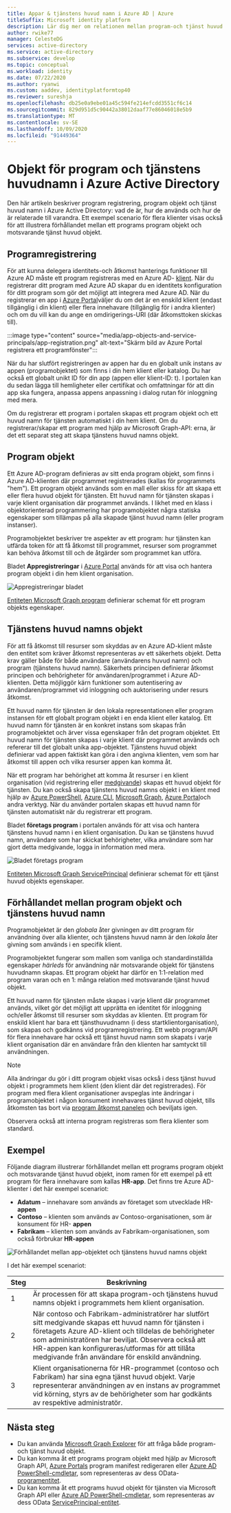 ```yaml
---
title: Appar & tjänstens huvud namn i Azure AD | Azure
titleSuffix: Microsoft identity platform
description: Lär dig mer om relationen mellan program-och tjänst huvud objekt i Azure Active Directory.
author: rwike77
manager: CelesteDG
services: active-directory
ms.service: active-directory
ms.subservice: develop
ms.topic: conceptual
ms.workload: identity
ms.date: 07/22/2020
ms.author: ryanwi
ms.custom: aaddev, identityplatformtop40
ms.reviewer: sureshja
ms.openlocfilehash: db25e0a9ebe01a45c594fe214efcdd3551cf6c14
ms.sourcegitcommit: 829d951d5c90442a38012daaf77e86046018e5b9
ms.translationtype: MT
ms.contentlocale: sv-SE
ms.lasthandoff: 10/09/2020
ms.locfileid: "91449364"
---
```

# <a name="application-and-service-principal-objects-in-azure-active-directory"></a>Objekt för program och tjänstens huvudnamn i Azure Active Directory

Den här artikeln beskriver program registrering, program objekt och tjänst huvud namn i Azure Active Directory: vad de är, hur de används och hur de är relaterade till varandra. Ett exempel scenario för flera klienter visas också för att illustrera förhållandet mellan ett programs program objekt och motsvarande tjänst huvud objekt.

## <a name="application-registration"></a>Programregistrering
För att kunna delegera identitets-och åtkomst hanterings funktioner till Azure AD måste ett program registreras med en Azure AD- [klient](developer-glossary.md#tenant). När du registrerar ditt program med Azure AD skapar du en identitets konfiguration för ditt program som gör det möjligt att integrera med Azure AD. När du registrerar en app i [Azure Portal][AZURE-Portal]väljer du om det är en enskild klient (endast tillgänglig i din klient) eller flera innehavare (tillgänglig för i andra klienter) och om du vill kan du ange en omdirigerings-URI (där åtkomsttoken skickas till).

:::image type="content" source="media/app-objects-and-service-principals/app-registration.png" alt-text="Skärm bild av Azure Portal registrera ett programfönster":::

När du har slutfört registreringen av appen har du en globalt unik instans av appen (programobjektet) som finns i din hem klient eller katalog.  Du har också ett globalt unikt ID för din app (appen eller klient-ID: t).  I portalen kan du sedan lägga till hemligheter eller certifikat och omfattningar för att din app ska fungera, anpassa appens anpassning i dialog rutan för inloggning med mera.

Om du registrerar ett program i portalen skapas ett program objekt och ett huvud namn för tjänsten automatiskt i din hem klient.  Om du registrerar/skapar ett program med hjälp av Microsoft Graph-API: erna, är det ett separat steg att skapa tjänstens huvud namns objekt.

## <a name="application-object"></a>Program objekt
Ett Azure AD-program definieras av sitt enda program objekt, som finns i Azure AD-klienten där programmet registrerades (kallas för programmets "hem").  Ett program objekt används som en mall eller skiss för att skapa ett eller flera huvud objekt för tjänsten.  Ett huvud namn för tjänsten skapas i varje klient organisation där programmet används. I likhet med en klass i objektorienterad programmering har programobjektet några statiska egenskaper som tillämpas på alla skapade tjänst huvud namn (eller program instanser).

Programobjektet beskriver tre aspekter av ett program: hur tjänsten kan utfärda token för att få åtkomst till programmet, resurser som programmet kan behöva åtkomst till och de åtgärder som programmet kan utföra.

Bladet **Appregistreringar** i [Azure Portal][AZURE-Portal] används för att visa och hantera program objekt i din hem klient organisation.

![Appregistreringar bladet](./media/app-objects-and-service-principals/app-registrations-blade.png)

[Entiteten Microsoft Graph program][MS-Graph-App-Entity] definierar schemat för ett program objekts egenskaper.

## <a name="service-principal-object"></a>Tjänstens huvud namns objekt
För att få åtkomst till resurser som skyddas av en Azure AD-klient måste den entitet som kräver åtkomst representeras av ett säkerhets objekt. Detta krav gäller både för både användare (användarens huvud namn) och program (tjänstens huvud namn). Säkerhets principen definierar åtkomst principen och behörigheter för användaren/programmet i Azure AD-klienten. Detta möjliggör kärn funktioner som autentisering av användaren/programmet vid inloggning och auktorisering under resurs åtkomst.

Ett huvud namn för tjänsten är den lokala representationen eller program instansen för ett globalt program objekt i en enda klient eller katalog. Ett huvud namn för tjänsten är en konkret instans som skapas från programobjektet och ärver vissa egenskaper från det program objektet.  Ett huvud namn för tjänsten skapas i varje klient där programmet används och refererar till det globalt unika app-objektet.  Tjänstens huvud objekt definierar vad appen faktiskt kan göra i den angivna klienten, vem som har åtkomst till appen och vilka resurser appen kan komma åt.

När ett program har behörighet att komma åt resurser i en klient organisation (vid registrering eller [medgivande](developer-glossary.md#consent)) skapas ett huvud objekt för tjänsten. Du kan också skapa tjänstens huvud namns objekt i en klient med hjälp av [Azure PowerShell](howto-authenticate-service-principal-powershell.md), [Azure CLI](/cli/azure/create-an-azure-service-principal-azure-cli?view=azure-cli-latest), [Microsoft Graph](/graph/api/serviceprincipal-post-serviceprincipals?view=graph-rest-1.0&tabs=http), [Azure Portal][AZURE-Portal]och andra verktyg.  När du använder portalen skapas ett huvud namn för tjänsten automatiskt när du registrerar ett program.

Bladet **företags program** i portalen används för att visa och hantera tjänstens huvud namn i en klient organisation. Du kan se tjänstens huvud namn, användare som har skickat behörigheter, vilka användare som har gjort detta medgivande, logga in information med mera.

![Bladet företags program](./media/app-objects-and-service-principals/enterprise-apps-blade.png)

[Entiteten Microsoft Graph ServicePrincipal][MS-Graph-Sp-Entity] definierar schemat för ett tjänst huvud objekts egenskaper.

## <a name="relationship-between-application-objects-and-service-principals"></a>Förhållandet mellan program objekt och tjänstens huvud namn

Programobjektet är den *globala* åter givningen av ditt program för användning över alla klienter, och tjänstens huvud namn är den *lokala* åter givning som används i en specifik klient.

Programobjektet fungerar som mallen som vanliga och standardinställda egenskaper *härleds* för användning när motsvarande objekt för tjänstens huvudnamn skapas. Ett program objekt har därför en 1:1-relation med program varan och en 1: många relation med motsvarande tjänst huvud objekt.

Ett huvud namn för tjänsten måste skapas i varje klient där programmet används, vilket gör det möjligt att upprätta en identitet för inloggning och/eller åtkomst till resurser som skyddas av klienten. Ett program för enskild klient har bara ett tjänsthuvudnamn (i dess startklientorganisation), som skapas och godkänns vid programregistrering. Ett webb program/API för flera innehavare har också ett tjänst huvud namn som skapats i varje klient organisation där en användare från den klienten har samtyckt till användningen.

> [!NOTE]
> Alla ändringar du gör i ditt program objekt visas också i dess tjänst huvud objekt i programmets hem klient (den klient där det registrerades). För program med flera klient organisationer avspeglas inte ändringar i programobjektet i någon konsument innehavares tjänst huvud objekt, tills åtkomsten tas bort via [program åtkomst panelen](https://myapps.microsoft.com) och beviljats igen.
>
> Observera också att interna program registreras som flera klienter som standard.

## <a name="example"></a>Exempel

Följande diagram illustrerar förhållandet mellan ett programs program objekt och motsvarande tjänst huvud objekt, inom ramen för ett exempel på ett program för flera innehavare som kallas **HR-app**. Det finns tre Azure AD-klienter i det här exempel scenariot:

- **Adatum** – innehavare som används av företaget som utvecklade HR- **appen**
- **Contoso** – klienten som används av Contoso-organisationen, som är konsument för HR- **appen**
- **Fabrikam** – klienten som används av Fabrikam-organisationen, som också förbrukar **HR-appen**

![Förhållandet mellan app-objektet och tjänstens huvud namns objekt](./media/app-objects-and-service-principals/application-objects-relationship.svg)

I det här exempel scenariot:

| Steg | Beskrivning |
|------|-------------|
| 1    | Är processen för att skapa program-och tjänstens huvud namns objekt i programmets hem klient organisation. |
| 2    | När contoso och Fabrikam-administratörer har slutfört sitt medgivande skapas ett huvud namn för tjänsten i företagets Azure AD-klient och tilldelas de behörigheter som administratören har beviljat. Observera också att HR-appen kan konfigureras/utformas för att tillåta medgivande från användare för enskild användning. |
| 3    | Klient organisationerna för HR-programmet (contoso och Fabrikam) har sina egna tjänst huvud objekt. Varje representerar användningen av en instans av programmet vid körning, styrs av de behörigheter som har godkänts av respektive administratör. |

## <a name="next-steps"></a>Nästa steg

- Du kan använda [Microsoft Graph Explorer](https://developer.microsoft.com/graph/graph-explorer) för att fråga både program-och tjänst huvud objekt.
- Du kan komma åt ett programs program objekt med hjälp av Microsoft Graph API, [Azure Portals][AZURE-Portal] program manifest redigeraren eller [Azure AD PowerShell-cmdletar](/powershell/azure/?view=azureadps-2.0), som representeras av dess OData- [programentitet][MS-Graph-App-Entity].
- Du kan komma åt ett programs huvud objekt för tjänsten via Microsoft Graph API eller [Azure AD PowerShell-cmdletar](/powershell/azure/?view=azureadps-2.0), som representeras av dess OData [ServicePrincipal-entitet][MS-Graph-Sp-Entity].

<!--Image references-->

<!--Reference style links -->
[MS-Graph-App-Entity]: /graph/api/resources/application
[MS-Graph-Sp-Entity]: /graph/api/resources/serviceprincipal
[AZURE-Portal]: https://portal.azure.com